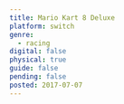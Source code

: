 ```yaml
---
title: Mario Kart 8 Deluxe
platform: switch
genre:
  - racing
digital: false
physical: true
guide: false
pending: false
posted: 2017-07-07
---
```

